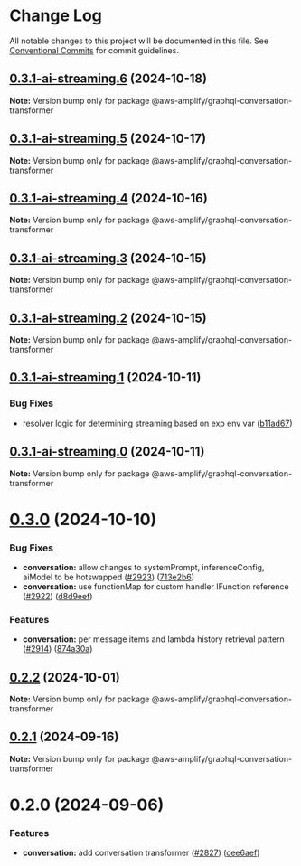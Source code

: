 # Change Log

All notable changes to this project will be documented in this file.
See [Conventional Commits](https://conventionalcommits.org) for commit guidelines.

## [0.3.1-ai-streaming.6](https://github.com/aws-amplify/amplify-category-api/compare/@aws-amplify/graphql-conversation-transformer@0.3.1-ai-streaming.5...@aws-amplify/graphql-conversation-transformer@0.3.1-ai-streaming.6) (2024-10-18)

**Note:** Version bump only for package @aws-amplify/graphql-conversation-transformer

## [0.3.1-ai-streaming.5](https://github.com/aws-amplify/amplify-category-api/compare/@aws-amplify/graphql-conversation-transformer@0.3.1-ai-streaming.4...@aws-amplify/graphql-conversation-transformer@0.3.1-ai-streaming.5) (2024-10-17)

**Note:** Version bump only for package @aws-amplify/graphql-conversation-transformer

## [0.3.1-ai-streaming.4](https://github.com/aws-amplify/amplify-category-api/compare/@aws-amplify/graphql-conversation-transformer@0.3.1-ai-streaming.3...@aws-amplify/graphql-conversation-transformer@0.3.1-ai-streaming.4) (2024-10-16)

**Note:** Version bump only for package @aws-amplify/graphql-conversation-transformer

## [0.3.1-ai-streaming.3](https://github.com/aws-amplify/amplify-category-api/compare/@aws-amplify/graphql-conversation-transformer@0.3.1-ai-streaming.2...@aws-amplify/graphql-conversation-transformer@0.3.1-ai-streaming.3) (2024-10-15)

**Note:** Version bump only for package @aws-amplify/graphql-conversation-transformer

## [0.3.1-ai-streaming.2](https://github.com/aws-amplify/amplify-category-api/compare/@aws-amplify/graphql-conversation-transformer@0.3.1-ai-streaming.1...@aws-amplify/graphql-conversation-transformer@0.3.1-ai-streaming.2) (2024-10-15)

**Note:** Version bump only for package @aws-amplify/graphql-conversation-transformer

## [0.3.1-ai-streaming.1](https://github.com/aws-amplify/amplify-category-api/compare/@aws-amplify/graphql-conversation-transformer@0.3.1-ai-streaming.0...@aws-amplify/graphql-conversation-transformer@0.3.1-ai-streaming.1) (2024-10-11)

### Bug Fixes

- resolver logic for determining streaming based on exp env var ([b11ad67](https://github.com/aws-amplify/amplify-category-api/commit/b11ad67d4347445052a28421c962d3f9b15d7d86))

## [0.3.1-ai-streaming.0](https://github.com/aws-amplify/amplify-category-api/compare/@aws-amplify/graphql-conversation-transformer@0.3.0...@aws-amplify/graphql-conversation-transformer@0.3.1-ai-streaming.0) (2024-10-11)

**Note:** Version bump only for package @aws-amplify/graphql-conversation-transformer

# [0.3.0](https://github.com/aws-amplify/amplify-category-api/compare/@aws-amplify/graphql-conversation-transformer@0.2.2...@aws-amplify/graphql-conversation-transformer@0.3.0) (2024-10-10)

### Bug Fixes

- **conversation:** allow changes to systemPrompt, inferenceConfig, aiModel to be hotswapped ([#2923](https://github.com/aws-amplify/amplify-category-api/issues/2923)) ([713e2b6](https://github.com/aws-amplify/amplify-category-api/commit/713e2b6d52fd17ba29968934e416604564a0132f))
- **conversation:** use functionMap for custom handler IFunction reference ([#2922](https://github.com/aws-amplify/amplify-category-api/issues/2922)) ([d8d9eef](https://github.com/aws-amplify/amplify-category-api/commit/d8d9eefedc5ac411c9dc358a62c2461cfbb6a98a))

### Features

- **conversation:** per message items and lambda history retrieval pattern ([#2914](https://github.com/aws-amplify/amplify-category-api/issues/2914)) ([874a30a](https://github.com/aws-amplify/amplify-category-api/commit/874a30ace18885f63c6be3274f32e4331bca98ed))

## [0.2.2](https://github.com/aws-amplify/amplify-category-api/compare/@aws-amplify/graphql-conversation-transformer@0.2.1...@aws-amplify/graphql-conversation-transformer@0.2.2) (2024-10-01)

**Note:** Version bump only for package @aws-amplify/graphql-conversation-transformer

## [0.2.1](https://github.com/aws-amplify/amplify-category-api/compare/@aws-amplify/graphql-conversation-transformer@0.2.0...@aws-amplify/graphql-conversation-transformer@0.2.1) (2024-09-16)

**Note:** Version bump only for package @aws-amplify/graphql-conversation-transformer

# 0.2.0 (2024-09-06)

### Features

- **conversation:** add conversation transformer ([#2827](https://github.com/aws-amplify/amplify-category-api/issues/2827)) ([cee6aef](https://github.com/aws-amplify/amplify-category-api/commit/cee6aef1358293fe51909a64d1cf9941afc46aba))
